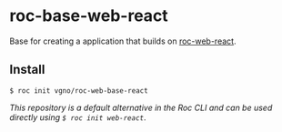 # roc-base-web-react

Base for creating a application that builds on [roc-web-react](https://github.com/vgno/roc-web-react).

## Install

`$ roc init vgno/roc-web-base-react`

_This repository is a default alternative in the Roc CLI and can be used directly using `$ roc init web-react`_.
